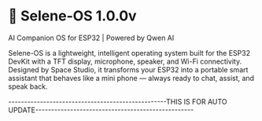 # 🌙 Selene-OS   1.0.0v          
AI Companion OS for ESP32 | Powered by Qwen AI

Selene-OS is a lightweight, intelligent operating system built for the ESP32 DevKit with a TFT display, microphone, speaker, and Wi-Fi connectivity. Designed by Space Studio, it transforms your ESP32 into a portable smart assistant that behaves like a mini phone — always ready to chat, assist, and speak back.

--------------------------------------------------THIS IS FOR AUTO UPDATE--------------------------------------------------
